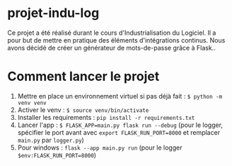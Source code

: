 # projet-indu-log

Ce projet a été réalisé durant le cours d'Industrialisation du Logiciel. Il a pour but de mettre en pratique des éléments d'intégrations continus. Nous avons décidé de créer un générateur de mots-de-passe grâce à Flask..

# Comment lancer le projet

1. Mettre en place un environnement virtuel si pas déjà fait : `$ python -m venv venv`
2. Activer le venv : `$ source venv/bin/activate`
3. Installer les requirements : `pip install -r requirements.txt`
4. Lancer l'app : `$ FLASK_APP=main.py flask run --debug` (pour le logger, spécifier le port avant avec `export FLASK_RUN_PORT=8000` et remplacer `main.py` par `logger.py`)
5. Pour windows : `flask --app main.py run` (pour le logger `$env:FLASK_RUN_PORT=8000`)
